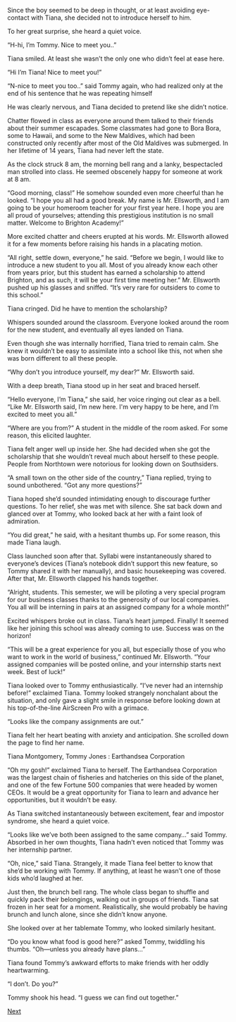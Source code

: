 Since the boy seemed to be deep in thought, or at least avoiding eye-contact with Tiana, she decided not to introduce herself to him. 

To her great surprise, she heard a quiet voice.

“H-hi, I’m Tommy. Nice to meet you..” 

Tiana smiled. At least she wasn’t the only one who didn’t feel at ease here. 

“Hi I’m Tiana! Nice to meet you!”

“N-nice to meet you too..” said Tommy again, who had realized only at the end of his sentence that he was repeating himself

He was clearly nervous, and Tiana decided to pretend like she didn’t notice. 

Chatter flowed in class as everyone around them talked to their friends about their summer escapades. Some classmates had gone to Bora Bora, some to Hawaii, and some to the New Maldives, which had been constructed only recently after most of the Old Maldives was submerged. In her lifetime of 14 years, Tiana had never left the state. 

As the clock struck 8 am, the morning bell rang and a lanky, bespectacled man strolled into class. He seemed obscenely happy for someone at work at 8 am.

“Good morning, class!” He somehow sounded even more cheerful than he looked. “I hope you all had a good break. My name is Mr. Ellsworth, and I am going to be your homeroom teacher for your first year here. I hope you are all proud of yourselves; attending this prestigious institution is no small matter. Welcome to Brighton Academy!”

More excited chatter and cheers erupted at his words. Mr. Ellsworth allowed it for a few moments before raising his hands in a placating motion. 

“All right, settle down, everyone,” he said. “Before we begin, I would like to introduce a new student to you all. Most of you already know each other from years prior, but this student has earned a scholarship to attend Brighton, and as such, it will be your first time meeting her.” Mr. Ellsworth pushed up his glasses and sniffed. “It’s very rare for outsiders to come to this school.”

Tiana cringed. Did he have to mention the scholarship? 

Whispers sounded around the classroom. Everyone looked around the room for the new student, and eventually all eyes landed on Tiana. 

Even though she was internally horrified, Tiana tried to remain calm. She knew it wouldn’t be easy to assimilate into a school like this, not when she was born different to all these people. 

“Why don’t you introduce yourself, my dear?” Mr. Ellsworth said. 

With a deep breath, Tiana stood up in her seat and braced herself. 

“Hello everyone, I’m Tiana,” she said, her voice ringing out clear as a bell. “Like Mr. Ellsworth said, I’m new here. I'm very happy to be here, and I’m excited to meet you all.”

“Where are you from?” A student in the middle of the room asked. For some reason, this elicited laughter. 

Tiana felt anger well up inside her. She had decided when she got the scholarship that she wouldn’t reveal much about herself to these people. People from Northtown were notorious for looking down on Southsiders. 

“A small town on the other side of the country,” Tiana replied, trying to sound unbothered. “Got any more questions?”

Tiana hoped she’d sounded intimidating enough to discourage further questions. To her relief, she was met with silence. She sat back down and glanced over at Tommy, who looked back at her with a faint look of admiration. 

“You did great,” he said, with a hesitant thumbs up. For some reason, this made Tiana laugh.

Class launched soon after that. Syllabi were instantaneously shared to everyone’s devices (Tiana’s notebook didn’t support this new feature, so Tommy shared it with her manually), and basic housekeeping was covered. After that, Mr. Ellsworth clapped his hands together. 

“Alright, students. This semester, we will be piloting a very special program for our business classes thanks to the generosity of our local companies. You all will be interning in pairs at an assigned company for a whole month!” 

Excited whispers broke out in class. Tiana’s heart jumped. Finally! It seemed like her joining this school was already coming to use. Success was on the horizon!

“This will be a great experience for you all, but especially those of you who want to work in the world of business,” continued Mr. Ellsworth. “Your assigned companies will be posted online, and your internship starts next week. Best of luck!”

Tiana looked over to Tommy enthusiastically. “I’ve never had an internship before!” exclaimed Tiana. Tommy looked strangely nonchalant about the situation, and only gave a slight smile in response before looking down at his top-of-the-line AirScreen Pro with a grimace. 


“Looks like the company assignments are out.” 

Tiana felt her heart beating with anxiety and anticipation. She scrolled down the page to find her name.

Tiana Montgomery, Tommy Jones : Earthandsea Corporation

“Oh my gosh!” exclaimed Tiana to herself. The Earthandsea Corporation was the largest chain of fisheries and hatcheries on this side of the planet, and one of the few Fortune 500 companies that were headed by women CEOs. It would be a great opportunity for Tiana to learn and advance her opportunities, but it wouldn’t be easy.

As Tiana switched instantaneously between excitement, fear and impostor syndrome, she heard a quiet voice. 

“Looks like we’ve both been assigned to the same company…” said Tommy. Absorbed in her own thoughts, Tiana hadn’t even noticed that Tommy was her internship partner. 

“Oh, nice,” said Tiana. Strangely, it made Tiana feel better to know that she’d be working with Tommy. If anything, at least he wasn’t one of those kids who’d laughed at her. 

Just then, the brunch bell rang. The whole class began to shuffle and quickly pack their belongings, walking out in groups of friends. Tiana sat frozen in her seat for a moment. Realistically, she would probably be having brunch and lunch alone, since she didn’t know anyone. 

She looked over at her tablemate Tommy, who looked similarly hesitant. 

“Do you know what food is good here?” asked Tommy, twiddling his thumbs. “Oh—unless you already have plans…” 

Tiana found Tommy’s awkward efforts to make friends with her oddly heartwarming. 

“I don’t. Do you?”

Tommy shook his head. “I guess we can find out together.”

[Next](https://dorsadanesh.github.io/RisingTides-Sink-or-Swim/tiana4.html)

